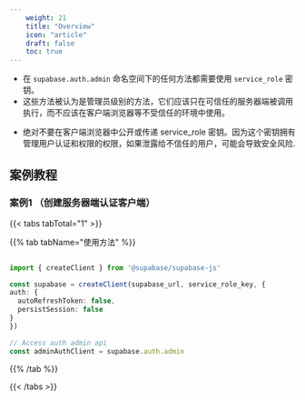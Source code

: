 ```yaml
---
    weight: 21
    title: "Overview"
    icon: "article"
    draft: false
    toc: true
---
```




- 在 `supabase.auth.admin` 命名空间下的任何方法都需要使用 `service_role` 密钥。
- 这些方法被认为是管理员级别的方法，它们应该只在可信任的服务器端被调用执行，而不应该在客户端浏览器等不受信任的环境中使用。
* 绝对不要在客户端浏览器中公开或传递 service_role 密钥。因为这个密钥拥有管理用户认证和权限的权限，如果泄露给不信任的用户，可能会导致安全风险.


## 案例教程

### 案例1 （创建服务器端认证客户端）

{{< tabs tabTotal="1" >}}


{{% tab tabName="使用方法" %}}



  ```ts
                                                                                   
import { createClient } from '@supabase/supabase-js'

const supabase = createClient(supabase_url, service_role_key, {
  auth: {
    autoRefreshToken: false,
    persistSession: false
  }
})

// Access auth admin api
const adminAuthClient = supabase.auth.admin
  ```



{{% /tab %}}

{{< /tabs >}}
